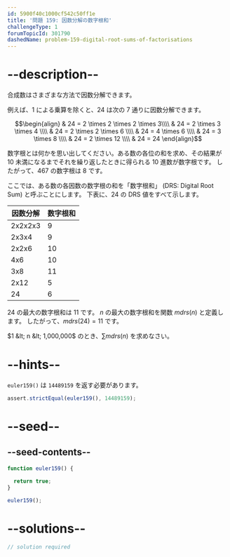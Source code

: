 ```yaml
---
id: 5900f40c1000cf542c50ff1e
title: '問題 159: 因数分解の数字根和'
challengeType: 1
forumTopicId: 301790
dashedName: problem-159-digital-root-sums-of-factorisations
---
```


# --description--

合成数はさまざまな方法で因数分解できます。

例えば、1 による乗算を除くと、24 は次の 7 通りに因数分解できます。

$$\begin{align}   & 24 = 2 \times 2 \times 2 \times 3\\\\
  & 24 = 2 \times 3 \times 4  \\\\   & 24 = 2 \times 2 \times 6  \\\\
  & 24 = 4 \times 6    \\\\   & 24 = 3 \times 8    \\\\
  & 24 = 2 \times 12   \\\\ & 24 = 24 \end{align}$$

数字根とは何かを思い出してください。ある数の各位の和を求め、その結果が 10 未満になるまでそれを繰り返したときに得られる 10 進数が数字根です。 したがって、467 の数字根は 8 です。

ここでは、ある数の各因数の数字根の和を「数字根和」 (DRS: Digital Root Sum) と呼ぶことにします。 下表に、24 の DRS 値をすべて示します。

| 因数分解    | 数字根和 |
| ------- | ---- |
| 2x2x2x3 | 9    |
| 2x3x4   | 9    |
| 2x2x6   | 10   |
| 4x6     | 10   |
| 3x8     | 11   |
| 2x12    | 5    |
| 24      | 6    |

24 の最大の数字根和は 11 です。 $n$ の最大の数字根和を関数 $mdrs(n)$ と定義します。 したがって、$mdrs(24) = 11$ です。

$1 &lt; n &lt; 1,000,000$ のとき、$\sum{mdrs(n)}$ を求めなさい。

# --hints--

`euler159()` は `14489159` を返す必要があります。

```js
assert.strictEqual(euler159(), 14489159);
```

# --seed--

## --seed-contents--

```js
function euler159() {

  return true;
}

euler159();
```

# --solutions--

```js
// solution required
```

